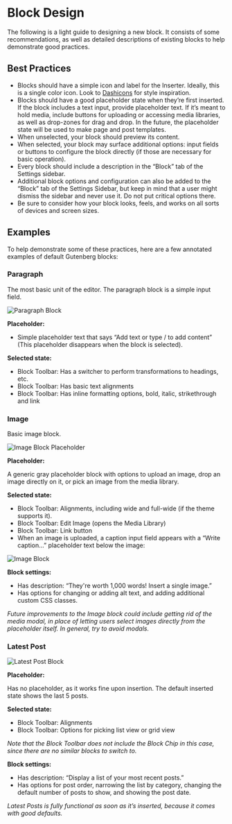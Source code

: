 # Block Design

The following is a light guide to designing a new block. It consists of some recommendations, as well as detailed descriptions of existing blocks to help demonstrate good practices.    

## Best Practices

- Blocks should have a simple icon and label for the Inserter. Ideally, this is a single color icon. Look to [Dashicons](https://developer.wordpress.org/resource/dashicons/) for style inspiration.
- Blocks should have a good placeholder state when they’re first inserted. If the block includes a text input, provide placeholder text. If it’s meant to hold media, include buttons for uploading or accessing media libraries, as well as drop-zones for drag and drop. In the future, the placeholder state will be used to make page and post templates.
- When unselected, your block should preview its content.
- When selected, your block may surface additional options: input fields or buttons to configure the block directly (if those are necessary for basic operation).
- Every block should include a description in the “Block” tab of the Settings sidebar. 
- Additional block options and configuration can also be added to the “Block” tab of the Settings Sidebar, but keep in mind that a user might dismiss the sidebar and never use it. Do not put critical options there.
- Be sure to consider how your block looks, feels, and works on all sorts of devices and screen sizes.

## Examples

To help demonstrate some of these practices, here are a few annotated examples of default Gutenberg blocks:

### Paragraph

The most basic unit of the editor. The paragraph block is a simple input field.

![Paragraph Block](https://cldup.com/HVJe5bGZ8H-3000x3000.png)

**Placeholder:**

- Simple placeholder text that says “Add text or type / to add content” (This placeholder disappears when the block is selected).

**Selected state:**

- Block Toolbar: Has a switcher to perform transformations to headings, etc.
- Block Toolbar: Has basic text alignments
- Block Toolbar: Has inline formatting options, bold, italic, strikethrough and link

### Image

Basic image block.

![Image Block Placeholder](https://cldup.com/w6FNywNsj1-3000x3000.png)

**Placeholder:**

A generic gray placeholder block with options to upload an image, drop an image directly on it, or pick an image from the media library. 

**Selected state:**

- Block Toolbar: Alignments, including wide and full-wide (if the theme supports it).
- Block Toolbar: Edit Image (opens the Media Library)
- Block Toolbar: Link button
- When an image is uploaded, a caption input field appears with a “Write caption…” placeholder text below the image:

![Image Block](https://cldup.com/6YYXstl_xX-3000x3000.png)

**Block settings:**

- Has description: “They're worth 1,000 words! Insert a single image.”
- Has options for changing or adding alt text, and adding additional custom CSS classes.

_Future improvements to the Image block could include getting rid of the media modal, in place of letting users select images directly from the placeholder itself. In general, try to avoid modals._

### Latest Post

![Latest Post Block](https://cldup.com/8lyAByDpy_-3000x3000.png)

**Placeholder:**

Has no placeholder, as it works fine upon insertion. The default inserted state shows the last 5 posts.

**Selected state:**

- Block Toolbar: Alignments
- Block Toolbar: Options for picking list view or grid view

_Note that the Block Toolbar does not include the Block Chip in this case, since there are no similar blocks to switch to._

**Block settings:**

- Has description: “Display a list of your most recent posts.”
- Has options for post order, narrowing the list by category, changing the default number of posts to show, and showing the post date.

_Latest Posts is fully functional as soon as it’s inserted, because it comes with good defaults._


